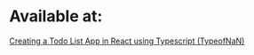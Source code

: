 # Available at:

[Creating a Todo List App in React using Typescript (TypeofNaN)](https://www.youtube.com/playlist?list=PLITOO2g_PUHTtMcBFiDk3ITbOh6YR0nhV)
